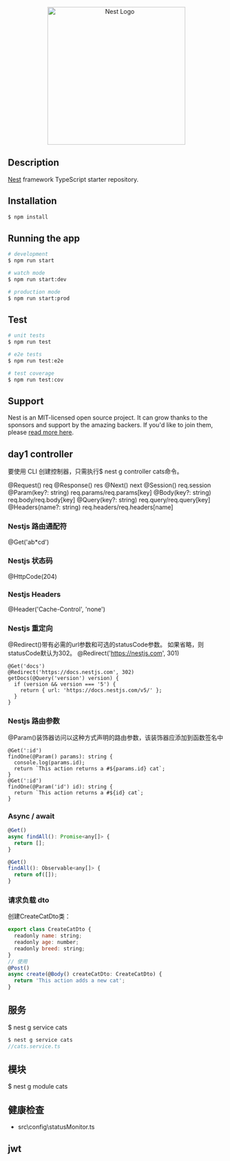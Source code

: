 <p align="center">
  <a href="http://nestjs.com/" target="blank"><img src="https://nestjs.com/img/logo_text.svg" width="320" alt="Nest Logo" /></a>
</p>

[travis-image]: https://api.travis-ci.org/nestjs/nest.svg?branch=master
[travis-url]: https://travis-ci.org/nestjs/nest
[linux-image]: https://img.shields.io/travis/nestjs/nest/master.svg?label=linux
[linux-url]: https://travis-ci.org/nestjs/nest
  
 
## Description

[Nest](https://github.com/nestjs/nest) framework TypeScript starter repository.

## Installation

```bash
$ npm install
```

## Running the app

```bash
# development
$ npm run start

# watch mode
$ npm run start:dev

# production mode
$ npm run start:prod
```

## Test

```bash
# unit tests
$ npm run test

# e2e tests
$ npm run test:e2e

# test coverage
$ npm run test:cov
```

## Support

Nest is an MIT-licensed open source project. It can grow thanks to the sponsors and support by the amazing backers. If you'd like to join them, please [read more here](https://docs.nestjs.com/support).

## day1 controller
要使用 CLI 创建控制器，只需执行$ nest g controller cats命令。

@Request()	req
@Response()	res
@Next()	next
@Session()	req.session
@Param(key?: string)	req.params/req.params[key]
@Body(key?: string)	req.body/req.body[key]
@Query(key?: string)	req.query/req.query[key]
@Headers(name?: string)	req.headers/req.headers[name]

### Nestjs 路由通配符 
@Get('ab*cd')
### Nestjs 状态码 
@HttpCode(204)
### Nestjs Headers 
@Header('Cache-Control', 'none')
### Nestjs 重定向 
@Redirect()带有必需的url参数和可选的statusCode参数。 如果省略，则statusCode默认为302。
@Redirect('https://nestjs.com', 301)
```nestjs
@Get('docs')
@Redirect('https://docs.nestjs.com', 302)
getDocs(@Query('version') version) {
  if (version && version === '5') {
    return { url: 'https://docs.nestjs.com/v5/' };
  }
}
```
### Nestjs 路由参数
@Param()装饰器访问以这种方式声明的路由参数，该装饰器应添加到函数签名中
```nestjs
@Get(':id')
findOne(@Param() params): string {
  console.log(params.id);
  return `This action returns a #${params.id} cat`;
}
@Get(':id')
findOne(@Param('id') id): string {
  return `This action returns a #${id} cat`;
}
```
### Async / await
```javascript 1.8
@Get()
async findAll(): Promise<any[]> {
  return [];
}

@Get()
findAll(): Observable<any[]> {
  return of([]);
}
```
### 请求负载  dto
创建CreateCatDto类：
```javascript 
export class CreateCatDto {
  readonly name: string;
  readonly age: number;
  readonly breed: string;
}
// 使用
@Post()
async create(@Body() createCatDto: CreateCatDto) {
  return 'This action adds a new cat';
}
```

## 服务 
$ nest g service cats
```javascript
$ nest g service cats
//cats.service.ts

```
## 模块
$ nest g module cats

## 健康检查
- src\config\statusMonitor.ts

## jwt
